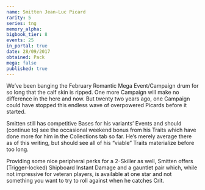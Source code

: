 ```yaml
---
name: Smitten Jean-Luc Picard
rarity: 5
series: tng
memory_alpha:
bigbook_tier: 8
events: 25
in_portal: true
date: 28/09/2017
obtained: Pack
mega: false
published: true
---
```


We’ve been banging the February Romantic Mega Event/Campaign drum for so long that the calf skin is ripped. One more Campaign will make no difference in the here and now. But twenty two years ago, one Campaign could have stopped this endless wave of overpowered Picards before it started.

Smitten still has competitive Bases for his variants’ Events and should (continue to) see the occasional weekend bonus from his Traits which have done more for him in the Collections tab so far. He’s merely average there as of this writing, but should see all of his “viable” Traits materialize before too long.

Providing some nice peripheral perks for a 2-Skiller as well, Smitten offers (Trigger-locked) Shipboard Instant Damage and a gauntlet pair which, while not impressive for veteran players, is available at one star and not something you want to try to roll against when he catches Crit.
